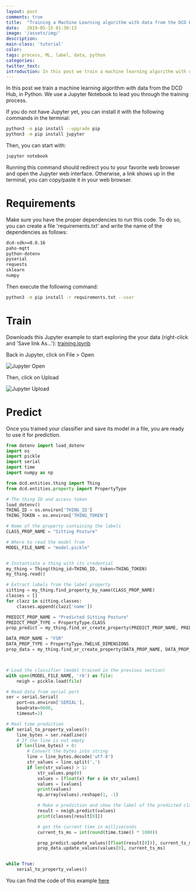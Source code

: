 ```yaml
---
layout: post
comments: true
title:  "Training a Machine Learning algorithm with data from the DCD Hub in Python"
date:   2019-05-15 01:30:13
image: '/assets/img/'
description: 
main-class: 'tutorial'
color:
tags: process, ML, label, data, python
categories:
twitter_text:
introduction: In this post we train a machine learning algorithm with data from the DCD Hub, in Python. We use a Jupyter Notebook to lead you through the training process.
---
```


In this post we train a machine learning algorithm with data from the DCD Hub, in Python. We use a Jupyter Notebook to lead you through the training process.

If you do not have Jupyter yet, you can install it with the following commands in the terminal:

```bash
python3 -m pip install --upgrade pip
python3 -m pip install jupyter
```

Then, you can start with:

```bash
jupyter notebook
```

Running this command should redirect you to your favorite web browser and open
the Jupyter web interface. Otherwise, a link shows up in the terminal, you can
copy/paste it in your web browser.


# Requirements

Make sure you have the proper dependencies to run this code. To do so, you can
create a file 'requirements.txt' and write the name of the dependencies as follows:

```txt
dcd-sdk>=0.0.16
paho-mqtt
python-dotenv
pyserial
requests
sklearn
numpy
```

Then execute the following command:

```bash
python3 -m pip install -r requirements.txt --user
```

# Train

Downloads this Jupyter example to start exploring the your data (right-click and 'Save link As...'):
[training.ipynb](https://github.com/datacentricdesign/lab/raw/master/examples/process/training.ipynb)

Back in Jupyter, click on File > Open

![Jupyter Open](/lab/assets/img/posts/jupyter-open.png)

Then, click on Upload

![Jupyter Upload](/lab/assets/img/posts/jupyter-upload.png)


# Predict

Once you trained your classifier and save its model in a file, you are ready to
use it for prediction.


```python
from dotenv import load_dotenv
import os
import pickle
import serial
import time
import numpy as np

from dcd.entities.thing import Thing
from dcd.entities.property import PropertyType

# The thing ID and access token
load_dotenv()
THING_ID = os.environ['THING_ID']
THING_TOKEN = os.environ['THING_TOKEN']

# Name of the property containing the labels
CLASS_PROP_NAME = "Sitting Posture"

# Where to read the model from
MODEL_FILE_NAME = "model.pickle"


# Instantiate a thing with its credential
my_thing = Thing(thing_id=THING_ID, token=THING_TOKEN)
my_thing.read()

# Extract labels from the label property
sitting = my_thing.find_property_by_name(CLASS_PROP_NAME)
classes = []
for clazz in sitting.classes:
    classes.append(clazz['name'])

PREDICT_PROP_NAME = "Predicted Sitting Posture"
PREDICT_PROP_TYPE = PropertyType.CLASS
prop_predict = my_thing.find_or_create_property(PREDICT_PROP_NAME, PREDICT_PROP_TYPE)

DATA_PROP_NAME = "FSR"
DATA_PROP_TYPE = PropertyType.TWELVE_DIMENSIONS
prop_data = my_thing.find_or_create_property(DATA_PROP_NAME, DATA_PROP_TYPE)



# Load the classifier (model trained in the previous section)
with open(MODEL_FILE_NAME, 'rb') as file:
    neigh = pickle.load(file)

# Read data from serial port
ser = serial.Serial(
    port=os.environ['SERIAL'],
    baudrate=9600,
    timeout=2)

# Real time prediction
def serial_to_property_values():
    line_bytes = ser.readline()
    # If the line is not empty
    if len(line_bytes) > 0:
        # Convert the bytes into string
        line = line_bytes.decode('utf-8')
        str_values = line.split(',')
        if len(str_values) > 1:
            str_values.pop(0)
            values = [float(x) for x in str_values]
            values = [values]
            print(values)
            np.array(values).reshape(1, -1)

            # Make a prediction and show the label of the predicted class
            result = neigh.predict(values)
            print(classes[result[0]])

            # get the current time in milliseconds
            current_ts_ms = int(round(time.time() * 1000))

            prop_predict.update_values([float(result[0])], current_ts_ms)
            prop_data.update_values(values[0], current_ts_ms)


while True:
    serial_to_property_values()

```

You can find the code of this example [here](https://github.com/datacentricdesign/lab/blob/master/examples/process/predict.py)
